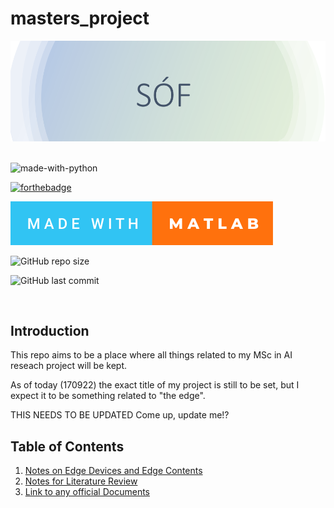 # masters_project
<div align="center">
  <img src="Images/logo.png">
</div>

<br>

![made-with-python](https://img.shields.io/badge/Made%20with-Python-1f425f.svg?style=for-the-badge)

[![forthebadge](https://forthebadge.com/images/badges/made-with-python.svg)](https://forthebadge.com)

<img src="Images\made-with-matlab.svg">

![GitHub repo size](https://img.shields.io/github/repo-size/ofithcheallaigh/masters_project?style=for-the-badge)

![GitHub last commit](https://img.shields.io/github/last-commit/ofithcheallaigh/masters_project?style=for-the-badge)

<br>

## Introduction
This repo aims to be a place where all things related to my MSc in AI reseach project will be kept. 

As of today (170922) the exact title of my project is still to be set, but I expect it to be something related to "the edge".     

THIS NEEDS TO BE UPDATED
Come up, update me!?

## Table of Contents
1. [Notes on Edge Devices and Edge Contents](Notes/edge_notes.md)
2. [Notes for Literature Review](Notes/Research%20Articles/)
3. [Link to any official Documents](Official%20Docs)
